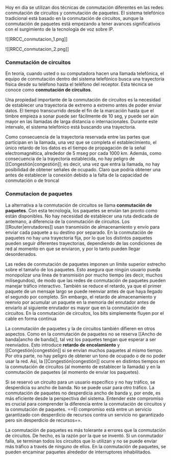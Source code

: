 Hoy en día se utilizan dos técnicas de conmutación diferentes en las redes: conmutación de circuitos y conmutación de paquetes. El sistema telefónico tradicional está basado en la conmutación de circuitos, aunque la conmutación de paquetes está empezando a tener avances significativos con el surgimiento de la tecnología de voz sobre IP.

![[RRCC_conmutacion_1.png]]

![[RRCC_conmutacion_2.png]]

### Conmutación de circuitos
En teoría, cuando usted o su computadora hacen una llamada telefónica, el equipo de conmutación dentro del sistema telefónico busca una trayectoria física desde su teléfono hasta el teléfono del receptor. Esta técnica se conoce como **conmutación de circuitos**.

Una propiedad importante de la conmutación de circuitos es la necesidad de establecer una trayectoria de extremo a extremo antes de poder enviar datos. El tiempo transcurrido desde el fin de la marcación hasta que el timbre empieza a sonar puede ser fácilmente de 10 seg, y puede ser aún mayor en las llamadas de larga distancia o internacionales. Durante este intervalo, el sistema telefónico está buscando una trayectoria.

Como consecuencia de la trayectoria reservada entre las partes que participan en la llamada, una vez que se completa el establecimiento, el único retardo de los datos es el tiempo de propagación de la señal electromagnética, alrededor de 5 mseg por cada 1000 km. Además, como consecuencia de la trayectoria establecida, no hay peligro de [[Congestión|congestión]]; es decir, una vez que entra la llamada, no hay posibilidad de obtener señales de ocupado. Claro que podría obtener una antes de establecer la conexión debido a la falta de la capacidad de conmutación o de troncal

### Conmutacion de paquetes
La alternativa a la conmutación de circuitos se llama **conmutación de paquetes**. Con esta tecnología, los paquetes se envían tan pronto como están disponibles. No hay necesidad de establecer una ruta dedicada de antemano, a diferencia de la conmutación de circuitos. Los [[Router|enrutadores]] usan transmisión de almacenamiento y envío para enviar cada paquete a su destino por separado. En la conmutación de paquetes no hay una trayectoria fija, por lo que los distintos paquetes pueden seguir diferentes trayectorias, dependiendo de las condiciones de red al momento en que se enviaron, y por lo tanto pueden llegar desordenados.

Las redes de conmutación de paquetes imponen un límite superior estrecho sobre el tamaño de los paquetes. Esto asegura que ningún usuario pueda monopolizar una línea de transmisión por mucho tiempo (es decir, muchos milisegundos), de modo que las redes de conmutación de paquetes pueden manejar tráfico interactivo. También se reduce el retardo, ya que el primer paquete de un mensaje largo se puede reenviar antes de que haya llegado el segundo por completo. Sin embargo, el retardo de almacenamiento y reenvío por acumular un paquete en la memoria del enrutador antes de enviarlo al siguiente enrutador es mayor que en la conmutación de circuitos. En la conmutación de circuitos, los bits simplemente fluyen por el cable en forma continua

La conmutación de paquetes y la de circuitos también difieren en otros aspectos. Como en la conmutación de paquetes no se reserva [[Ancho de banda|ancho de banda]], tal vez los paquetes tengan que esperar a ser reenviados. Esto introduce **retardo de encolamiento** y [[Congestión|congestión]] si se envían muchos paquetes al mismo tiempo. Por otra parte, no hay peligro de obtener un tono de ocupado o de no poder usar la red. Así, la [[Congestión|congestión]] ocurre en distintos tiempos en la conmutación de circuitos (al momento de establecer la llamada) y en la conmutación de paquetes (al momento de enviar los paquetes).

Si se reservó un circuito para un usuario específico y no hay tráfico, se desperdicia su ancho de banda. No se puede usar para otro tráfico. La conmutación de paquetes no desperdicia ancho de banda y, por ende, es más eficiente desde la perspectiva del sistema. Entender este compromiso es crucial para comprender la diferencia entre la conmutación de circuitos y la conmutación de paquetes. ==El compromiso está entre un servicio garantizado con desperdicio de recursos contra un servicio no garantizado pero sin desperdicio de recursos==.

La conmutación de paquetes es más tolerante a errores que la conmutación de circuitos. De hecho, es la razón por la que se inventó. Si un conmutador falla, se terminan todos los circuitos que lo utilizan y no se puede enviar más tráfico a través de ninguno de ellos. En la conmutación de paquetes, se pueden encaminar paquetes alrededor de interruptores inhabilitados.